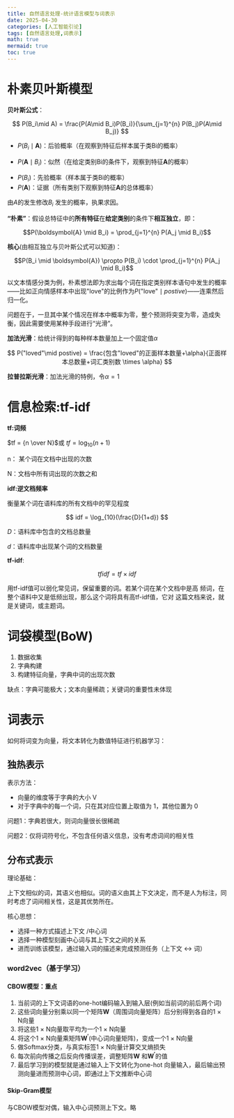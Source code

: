 ```yaml
---
title: 自然语言处理-统计语言模型与词表示
date: 2025-04-30
categories: [人工智能引论]
tags: [自然语言处理,词表示]
math: true
mermaid: true
toc: true
---
```


# 朴素贝叶斯模型

**贝叶斯公式**：

$$
P(B_i\mid A) = \frac{P(A\mid B_i)P(B_i)}{\sum_{j=1}^{n} P(B_j)P(A\mid B_j)}
$$

+ $P(B_i \mid \boldsymbol{A})$：后验概率（在观察到特征后样本属于类Bi的概率）
- $P(\boldsymbol{A} \mid B_i)$：似然（在给定类别Bi的条件下，观察到特征$\boldsymbol{A}$的概率）
+ $P(B_i)$：先验概率（样本属于类Bi的概率）
+ $P(\boldsymbol{A})$：证据（所有类别下观察到特征$\boldsymbol{A}$的总体概率）

由$A$的发生修改$B_i$ 发生的概率，执果求因。

**“朴素”**：假设总特征中的**所有特征**在**给定类别**的条件下**相互独立**，即：

$$P(\boldsymbol{A} \mid B_i) = \prod_{j=1}^{n} P(A_j \mid B_i)$$

**核心**(由相互独立与贝叶斯公式可以知道)：

$$P(B_i \mid \boldsymbol{A}) \propto P(B_i) \cdot \prod_{j=1}^{n} P(A_j \mid B_i)$$

以文本情感分类为例，朴素想法即为求出每个词在指定类别样本语句中发生的概率——比如正向情感样本中出现"love"的比例作为$P\left(\text{"love"}\mid postive\right)$——连乘然后归一化。

问题在于，一旦其中某个情况在样本中概率为零，整个预测将突变为零，造成失衡，因此需要使用某种手段进行“光滑”。

**加法光滑**：给统计得到的每种样本数量加上一个固定值$\alpha$

$$
P("loved"\mid postive) = \frac{包含"loved"的正面样本数量+\alpha}{正面样本总数量+词汇类别数 \times \alpha}
$$

**拉普拉斯光滑**：加法光滑的特例，令$\alpha = 1$ 

#  信息检索:tf-idf

**tf:词频**

$tf = {n \over N}$或 $tf = \log_{10}{(n + 1)}$

n： 某个词在文档中出现的次数 

N：文档中所有词出现的次数之和 

**idf:逆文档频率**

衡量某个词在语料库的所有文档中的罕见程度

$$
idf = \log_{10}(\frac{D}{1+d})
$$

$D$：语料库中包含的文档总数量 

$d$：语料库中出现某个词的文档数量

**tf-idf**:

$$
tfidf = tf \times idf
$$

用tf-idf值可以弱化常见词，保留重要的词。若某个词在某个文档中是高 频词，在整个语料中又是低频出现，那么这个词将具有高tf-idf值，它对 这篇文档来说，就是关键词，或主题词。

# 词袋模型(BoW)

1. 数据收集
2. 字典构建
3. 构建特征向量，字典中词的出现次数

缺点：字典可能极大；文本向量稀疏；关键词的重要性未体现

# 词表示

如何将词变为向量，将文本转化为数值特征进行机器学习：

## 独热表示

表示方法：

- 向量的维度等于字典的大小 V
- 对于字典中的每一个词，只在其对应位置上取值为 1，其他位置为 0

问题1：字典若很大，则词向量很长很稀疏

问题2：仅将词符号化，不包含任何语义信息，没有考虑词间的相关性

## 分布式表示

理论基础：

上下文相似的词，其语义也相似。词的语义由其上下文决定，而不是人为标注，同时考虑了词间相关性，这是其优势所在。

核心思想：

+ 选择一种方式描述上下文 /中心词
+ 选择一种模型刻画中心词与其上下文之间的关系
+ 进而训练该模型，通过输入词的描述来完成预测任务（上下文 ↔ 词）

### word2vec（基于学习）

#### CBOW模型：重点

1. 当前词的上下文词语的one-hot编码输入到输入层(例如当前词的前后两个词) 
2. 这些词向量分别乘以同一个矩阵$\boldsymbol{W}$（周围词向量矩阵）后分别得到各自的1 × N向量
3. 将这些1 × N向量取平均为一个1 × N向量
4. 将这个1 × N向量乘矩阵$\boldsymbol{W^{'}}$(中心词向量矩阵)，变成一个1 × N向量
5. 做Softmax分类，与真实标签1 × N向量计算交叉熵损失
6. 每次前向传播之后反向传播误差，调整矩阵$\boldsymbol{W}$ 和$\boldsymbol{W^{'}}$的值
7. 最后学习到的模型就是通过输入上下文转化为one-hot 向量输入，最后输出预测向量进而预测中心词，即通过上下文推断中心词

#### Skip-Gram模型

与CBOW模型对偶，输入中心词预测上下文。略
